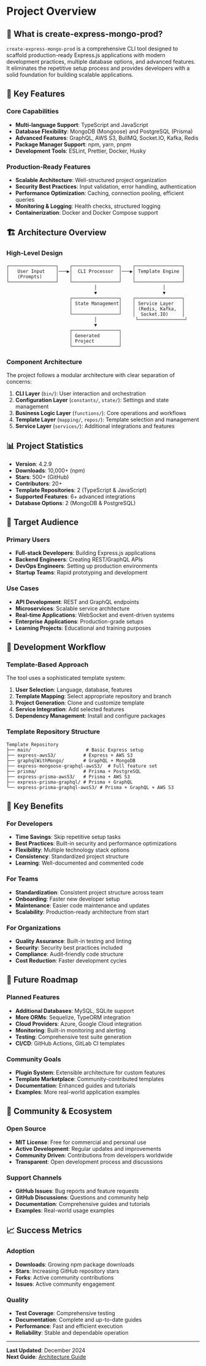 # Project Overview

## 🎯 What is create-express-mongo-prod?

`create-express-mongo-prod` is a comprehensive CLI tool designed to scaffold production-ready Express.js applications with modern development practices, multiple database options, and advanced features. It eliminates the repetitive setup process and provides developers with a solid foundation for building scalable applications.

## 🚀 Key Features

### Core Capabilities
- **Multi-language Support**: TypeScript and JavaScript
- **Database Flexibility**: MongoDB (Mongoose) and PostgreSQL (Prisma)
- **Advanced Features**: GraphQL, AWS S3, BullMQ, Socket.IO, Kafka, Redis
- **Package Manager Support**: npm, yarn, pnpm
- **Development Tools**: ESLint, Prettier, Docker, Husky

### Production-Ready Features
- **Scalable Architecture**: Well-structured project organization
- **Security Best Practices**: Input validation, error handling, authentication
- **Performance Optimization**: Caching, connection pooling, efficient queries
- **Monitoring & Logging**: Health checks, structured logging
- **Containerization**: Docker and Docker Compose support

## 🏗️ Architecture Overview

### High-Level Design

```
┌─────────────────┐    ┌─────────────────┐    ┌─────────────────┐
│   User Input    │───▶│  CLI Processor  │───▶│ Template Engine │
│   (Prompts)     │    │                 │    │                 │
└─────────────────┘    └─────────────────┘    └─────────────────┘
                                │                        │
                                ▼                        ▼
                       ┌─────────────────┐    ┌─────────────────┐
                       │ State Management│    │ Service Layer   │
                       │                 │    │ (Redis, Kafka,  │
                       └─────────────────┘    │  Socket.IO)     │
                                │              └─────────────────┘
                                ▼
                       ┌─────────────────┐
                       │ Generated       │
                       │ Project         │
                       └─────────────────┘
```

### Component Architecture

The project follows a modular architecture with clear separation of concerns:

1. **CLI Layer** (`bin/`): User interaction and orchestration
2. **Configuration Layer** (`constants/`, `state/`): Settings and state management
3. **Business Logic Layer** (`functions/`): Core operations and workflows
4. **Template Layer** (`mapping/`, `repos/`): Template selection and management
5. **Service Layer** (`services/`): Additional integrations and features

## 📊 Project Statistics

- **Version**: 4.2.9
- **Downloads**: 10,000+ (npm)
- **Stars**: 500+ (GitHub)
- **Contributors**: 20+
- **Template Repositories**: 2 (TypeScript & JavaScript)
- **Supported Features**: 6+ advanced integrations
- **Database Options**: 2 (MongoDB & PostgreSQL)

## 🎯 Target Audience

### Primary Users
- **Full-stack Developers**: Building Express.js applications
- **Backend Engineers**: Creating REST/GraphQL APIs
- **DevOps Engineers**: Setting up production environments
- **Startup Teams**: Rapid prototyping and development

### Use Cases
- **API Development**: REST and GraphQL endpoints
- **Microservices**: Scalable service architecture
- **Real-time Applications**: WebSocket and event-driven systems
- **Enterprise Applications**: Production-grade setups
- **Learning Projects**: Educational and training purposes

## 🔄 Development Workflow

### Template-Based Approach

The tool uses a sophisticated template system:

1. **User Selection**: Language, database, features
2. **Template Mapping**: Select appropriate repository and branch
3. **Project Generation**: Clone and customize template
4. **Service Integration**: Add selected features
5. **Dependency Management**: Install and configure packages

### Template Repository Structure

```
Template Repository
├── main/                    # Basic Express setup
├── express-awsS3/          # Express + AWS S3
├── graphqlWithMongo/       # GraphQL + MongoDB
├── express-mongoose-graphql-awsS3/  # Full feature set
├── prisma/                 # Prisma + PostgreSQL
├── express-prisma-awsS3/   # Prisma + AWS S3
├── express-prisma-graphql/ # Prisma + GraphQL
└── express-prisma-graphql-awsS3/ # Prisma + GraphQL + AWS S3
```

## 🌟 Key Benefits

### For Developers
- **Time Savings**: Skip repetitive setup tasks
- **Best Practices**: Built-in security and performance optimizations
- **Flexibility**: Multiple technology stack options
- **Consistency**: Standardized project structure
- **Learning**: Well-documented and commented code

### For Teams
- **Standardization**: Consistent project structure across team
- **Onboarding**: Faster new developer setup
- **Maintenance**: Easier code maintenance and updates
- **Scalability**: Production-ready architecture from start

### For Organizations
- **Quality Assurance**: Built-in testing and linting
- **Security**: Security best practices included
- **Compliance**: Audit-friendly code structure
- **Cost Reduction**: Faster development cycles

## 🔮 Future Roadmap

### Planned Features
- **Additional Databases**: MySQL, SQLite support
- **More ORMs**: Sequelize, TypeORM integration
- **Cloud Providers**: Azure, Google Cloud integration
- **Monitoring**: Built-in monitoring and alerting
- **Testing**: Comprehensive test suite generation
- **CI/CD**: GitHub Actions, GitLab CI templates

### Community Goals
- **Plugin System**: Extensible architecture for custom features
- **Template Marketplace**: Community-contributed templates
- **Documentation**: Enhanced guides and tutorials
- **Examples**: More real-world application examples

## 🤝 Community & Ecosystem

### Open Source
- **MIT License**: Free for commercial and personal use
- **Active Development**: Regular updates and improvements
- **Community Driven**: Contributions from developers worldwide
- **Transparent**: Open development process and discussions

### Support Channels
- **GitHub Issues**: Bug reports and feature requests
- **GitHub Discussions**: Questions and community help
- **Documentation**: Comprehensive guides and tutorials
- **Examples**: Real-world usage examples

## 📈 Success Metrics

### Adoption
- **Downloads**: Growing npm package downloads
- **Stars**: Increasing GitHub repository stars
- **Forks**: Active community contributions
- **Issues**: Active community engagement

### Quality
- **Test Coverage**: Comprehensive testing
- **Documentation**: Complete and up-to-date guides
- **Performance**: Fast and efficient execution
- **Reliability**: Stable and dependable operation

---

**Last Updated**: December 2024  
**Next Guide**: [Architecture Guide](./architecture.md) 